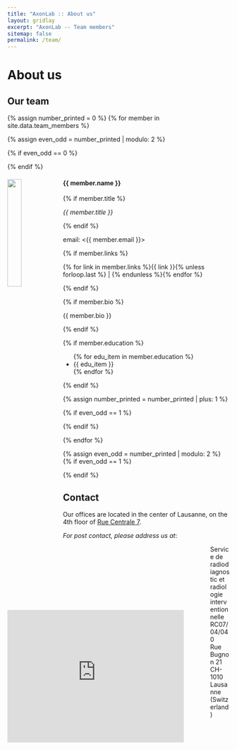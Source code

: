 ```yaml
---
title: "AxonLab :: About us"
layout: gridlay
excerpt: "AxonLab -- Team members"
sitemap: false
permalink: /team/
---
```


<!--
**We are  looking for new PhD students, Postdocs, and Master students to join the team** [(see openings)]({{ site.url }}{{ site.baseurl }}/vacancies) **!**
Jump to [staff](#staff), [master and bachelor students](#master-and-bachelor-students), [alumni](#alumni), [administrative support](#administrative-support), [lab visitors](#lab-visitors).
-->

# About us

## Our team

{% assign number_printed = 0 %}
{% for member in site.data.team_members %}

{% assign even_odd = number_printed | modulo: 2 %}

{% if even_odd == 0 %}
<div class="row">
{% endif %}

<div class="col-sm-6 clearfix">
  <img src="{{ site.url }}{{ site.baseurl }}/images/teampic/{{ member.photo }}" class="img-responsive" width="25%" style="float: left" />
  <h4>{{ member.name }}</h4>
  {% if member.title %}
  <p><i>{{ member.title }}</i></p>
  {% endif %}
  <p>email: <{{ member.email }}></p>

  {% if member.links %}
  <p>{% for link in member.links %}{{ link }}{% unless forloop.last %} | {% endunless %}{% endfor %}</p>
  {% endif %}

  {% if member.bio %}
  <p>{{ member.bio }}</p>
  {% endif %}

  {% if member.education %}
  <ul style="overflow: hidden">
  {% for edu_item in member.education %}
  <li> {{ edu_item }} </li>
  {% endfor %}
  </ul>
  {% endif %}
</div>

{% assign number_printed = number_printed | plus: 1 %}

{% if even_odd == 1 %}
</div>
{% endif %}

{% endfor %}

{% assign even_odd = number_printed | modulo: 2 %}
{% if even_odd == 1 %}
</div>
{% endif %}

## Contact

<div class="row">
<div id="rc7-map" style="width: 450px; float: left; margin-right: 10px">
<iframe src="https://www.google.com/maps/embed?pb=!1m18!1m12!1m3!1d544.7472556620913!2d6.6322377091752225!3d46.52089443349025!2m3!1f0!2f0!3f0!3m2!1i1024!2i768!4f13.1!3m3!1m2!1s0x478c2e323448c0d7%3A0x264ddc873ca0e2f9!2sRue%20Centrale%207%2C%201003%20Lausanne!5e0!3m2!1sen!2sch!4v1653639078668!5m2!1sen!2sch" width="400" height="300" style="border:0;" allowfullscreen="" loading="lazy" referrerpolicy="no-referrer-when-downgrade"></iframe>
</div>

Our offices are located in the center of Lausanne, on the 4th floor of [Rue Centrale 7](https://goo.gl/maps/CHgoqQK18h3b1AFC6).

*For post contact, please address us at*:

<div class="well" style="margin-left: 460px">
Service de radiodiagnostic et radiologie interventionnelle<br />
RC07/04/040<br />
Rue Bugnon 21<br />
CH-1010 Lausanne (Switzerland)
</div>
</div>
